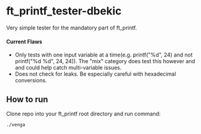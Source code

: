 # ft_printf_tester-dbekic
Very simple tester for the mandatory part of ft_printf.

#### Current Flaws
- Only tests with one input variable at a time(e.g. printf("%d", 24) and not printf("%d %d", 24, 24)). 
The "mix" category does test this however and and could help catch multi-variable issues.
- Does not check for leaks. Be especially careful with hexadecimal conversions.

## How to run
Clone repo into your ft_printf root directory and run command: 
```
./venga
```
